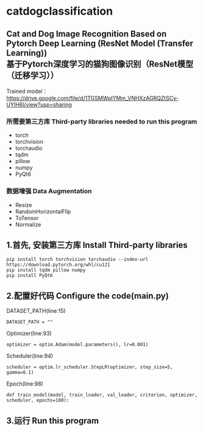 # catdogclassification
## Cat and Dog Image Recognition Based on Pytorch Deep Learning (ResNet Model (Transfer Learning))<br/>基于Pytorch深度学习的猫狗图像识别（ResNet模型（迁移学习））

Trained model：https://drive.google.com/file/d/1TGSMWplYMm_VNHXzAGRQZtSCy-UYIH6l/view?usp=sharing

### 所需要第三方库 Third-party libraries needed to run this program
- torch
- torchvision
- torchaudio
- tqdm
- pillow
- numpy
- PyQt6

### 数据增强 Data Augmentation
- Resize
- RandomHorizontalFlip
- ToTensor
- Normalize

## 1.首先, 安装第三方库 Install Third-party libraries
```
pip install torch torchvision torchaudio --index-url https://download.pytorch.org/whl/cu121
pip install tqdm pillow numpy
pip install PyQt6
```

## 2.配置好代码 Configure the code(main.py)
DATASET_PATH(line:15)
```
DATASET_PATH = ""
```

Optimizer(line:93)
```
optimizer = optim.Adam(model.parameters(), lr=0.001)
```

Scheduler(line:94)
```
scheduler = optim.lr_scheduler.StepLR(optimizer, step_size=5, gamma=0.1)
```

Epoch(line:98)
```
def train_model(model, train_loader, val_loader, criterion, optimizer, scheduler, epochs=100):
```

## 3.运行 Run this program
